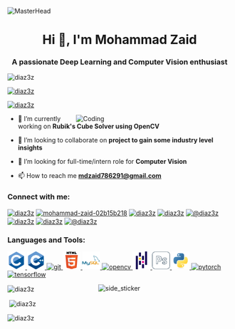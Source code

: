 ![MasterHead](https://i.redd.it/bpxxqqvps4h91.gif)
<h1 align="center">Hi 👋, I'm Mohammad Zaid</h1>
<h3 align="center">A passionate Deep Learning and Computer Vision enthusiast</h3>

<p align="left"> <img src="https://komarev.com/ghpvc/?username=diaz3z&label=Profile%20views&color=0e75b6&style=flat" alt="diaz3z" /> </p>

<p align="left"> <a href="https://github.com/ryo-ma/github-profile-trophy"><img src="https://github-profile-trophy.vercel.app/?username=diaz3z" alt="diaz3z" /></a> </p>

<p align="left"> <a href="https://twitter.com/diaz3z" target="blank"><img src="https://img.shields.io/twitter/follow/diaz3z?logo=twitter&style=for-the-badge" alt="diaz3z" /></a> </p>

<img align="right" alt="Coding" width="350" src="https://i.pinimg.com/originals/ee/ed/e2/eeede229147eb053fe863ef1cc7faf0b.gif" />

- 🔭 I’m currently working on **Rubik's Cube Solver using OpenCV**

- 👯 I’m looking to collaborate on **project to gain some industry level insights**

- 🤝 I’m looking for full-time/intern role for **Computer Vision**

- 📫 How to reach me **mdzaid786291@gmail.com**



<h3 align="left">Connect with me:</h3>
<p align="left">
<a href="https://twitter.com/diaz3z" target="blank"><img align="center" src="https://raw.githubusercontent.com/rahuldkjain/github-profile-readme-generator/master/src/images/icons/Social/twitter.svg" alt="diaz3z" height="30" width="40" /></a>
<a href="https://linkedin.com/in/mohammad-zaid-02b15b218" target="blank"><img align="center" src="https://raw.githubusercontent.com/rahuldkjain/github-profile-readme-generator/master/src/images/icons/Social/linked-in-alt.svg" alt="mohammad-zaid-02b15b218" height="30" width="40" /></a>
<a href="https://instagram.com/diaz3z" target="blank"><img align="center" src="https://raw.githubusercontent.com/rahuldkjain/github-profile-readme-generator/master/src/images/icons/Social/instagram.svg" alt="diaz3z" height="30" width="40" /></a>
<a href="https://www.codechef.com/users/diaz3z" target="blank"><img align="center" src="https://cdn.jsdelivr.net/npm/simple-icons@3.1.0/icons/codechef.svg" alt="diaz3z" height="30" width="40" /></a>
<a href="https://www.hackerrank.com/@diaz3z" target="blank"><img align="center" src="https://raw.githubusercontent.com/rahuldkjain/github-profile-readme-generator/master/src/images/icons/Social/hackerrank.svg" alt="@diaz3z" height="30" width="40" /></a>
<a href="https://codeforces.com/profile/diaz3z" target="blank"><img align="center" src="https://raw.githubusercontent.com/rahuldkjain/github-profile-readme-generator/master/src/images/icons/Social/codeforces.svg" alt="diaz3z" height="30" width="40" /></a>
<a href="https://www.leetcode.com/diaz3z" target="blank"><img align="center" src="https://raw.githubusercontent.com/rahuldkjain/github-profile-readme-generator/master/src/images/icons/Social/leet-code.svg" alt="diaz3z" height="30" width="40" /></a>
<a href="https://www.hackerearth.com/@diaz3z" target="blank"><img align="center" src="https://raw.githubusercontent.com/rahuldkjain/github-profile-readme-generator/master/src/images/icons/Social/hackerearth.svg" alt="@diaz3z" height="30" width="40" /></a>
</p>



<h3 align="left">Languages and Tools:</h3>
<p align="left"> <a href="https://www.cprogramming.com/" target="_blank" rel="noreferrer"> <img src="https://raw.githubusercontent.com/devicons/devicon/master/icons/c/c-original.svg" alt="c" width="40" height="40"/> </a> <a href="https://www.w3schools.com/cpp/" target="_blank" rel="noreferrer"> <img src="https://raw.githubusercontent.com/devicons/devicon/master/icons/cplusplus/cplusplus-original.svg" alt="cplusplus" width="40" height="40"/> </a> <a href="https://git-scm.com/" target="_blank" rel="noreferrer"> <img src="https://www.vectorlogo.zone/logos/git-scm/git-scm-icon.svg" alt="git" width="40" height="40"/> </a> <a href="https://www.w3.org/html/" target="_blank" rel="noreferrer"> <img src="https://raw.githubusercontent.com/devicons/devicon/master/icons/html5/html5-original-wordmark.svg" alt="html5" width="40" height="40"/> </a> <a href="https://www.mysql.com/" target="_blank" rel="noreferrer"> <img src="https://raw.githubusercontent.com/devicons/devicon/master/icons/mysql/mysql-original-wordmark.svg" alt="mysql" width="40" height="40"/> </a> <a href="https://opencv.org/" target="_blank" rel="noreferrer"> <img src="https://www.vectorlogo.zone/logos/opencv/opencv-icon.svg" alt="opencv" width="40" height="40"/> </a> <a href="https://pandas.pydata.org/" target="_blank" rel="noreferrer"> <img src="https://raw.githubusercontent.com/devicons/devicon/2ae2a900d2f041da66e950e4d48052658d850630/icons/pandas/pandas-original.svg" alt="pandas" width="40" height="40"/> </a> <a href="https://www.photoshop.com/en" target="_blank" rel="noreferrer"> <img src="https://raw.githubusercontent.com/devicons/devicon/master/icons/photoshop/photoshop-line.svg" alt="photoshop" width="40" height="40"/> </a> <a href="https://www.python.org" target="_blank" rel="noreferrer"> <img src="https://raw.githubusercontent.com/devicons/devicon/master/icons/python/python-original.svg" alt="python" width="40" height="40"/> </a> <a href="https://pytorch.org/" target="_blank" rel="noreferrer"> <img src="https://www.vectorlogo.zone/logos/pytorch/pytorch-icon.svg" alt="pytorch" width="40" height="40"/> </a> <a href="https://www.tensorflow.org" target="_blank" rel="noreferrer"> <img src="https://www.vectorlogo.zone/logos/tensorflow/tensorflow-icon.svg" alt="tensorflow" width="40" height="40"/> </a> </p>
<img align="right" width=300px height=300px alt="side_sticker" src="https://media.giphy.com/media/TEnXkcsHrP4YedChhA/giphy.gif" />
<p><img align="center" src="https://github-readme-stats.vercel.app/api/top-langs?username=diaz3z&show_icons=true&locale=en&layout=compact" alt="diaz3z" /></p>
<p>&nbsp;<img align="center" src="https://github-readme-stats.vercel.app/api?username=diaz3z&show_icons=true&locale=en" alt="diaz3z" /></p>
<p><img align="center" src="https://github-readme-streak-stats.herokuapp.com/?user=diaz3z&" alt="diaz3z" /></p>
